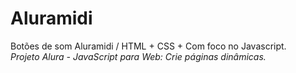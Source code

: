 # Aluramidi
Botões de som Aluramidi / HTML + CSS + Com foco no Javascript.<br>
<em>Projeto Alura - JavaScript para Web: Crie páginas dinâmicas.<em>
